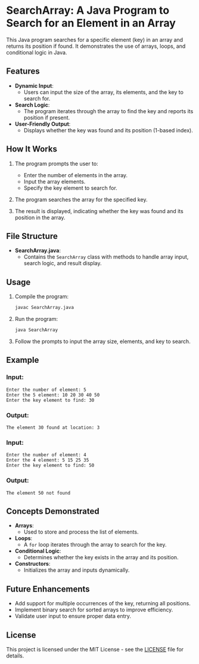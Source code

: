 # SearchArray: A Java Program to Search for an Element in an Array

This Java program searches for a specific element (key) in an array and returns its position if found. It demonstrates the use of arrays, loops, and conditional logic in Java.

## Features

- **Dynamic Input**:
  - Users can input the size of the array, its elements, and the key to search for.
- **Search Logic**:
  - The program iterates through the array to find the key and reports its position if present.
- **User-Friendly Output**:
  - Displays whether the key was found and its position (1-based index).

## How It Works

1. The program prompts the user to:
   - Enter the number of elements in the array.
   - Input the array elements.
   - Specify the key element to search for.

2. The program searches the array for the specified key.
3. The result is displayed, indicating whether the key was found and its position in the array.

## File Structure

- **SearchArray.java**:
  - Contains the `SearchArray` class with methods to handle array input, search logic, and result display.

## Usage

1. Compile the program:

   ```bash
   javac SearchArray.java
   ```

2. Run the program:

   ```bash
   java SearchArray
   ```

3. Follow the prompts to input the array size, elements, and key to search.

## Example

### Input:
```
Enter the number of element: 5
Enter the 5 element: 10 20 30 40 50
Enter the key element to find: 30
```

### Output:
```
The element 30 found at location: 3
```

### Input:
```
Enter the number of element: 4
Enter the 4 element: 5 15 25 35
Enter the key element to find: 50
```

### Output:
```
The element 50 not found
```

## Concepts Demonstrated

- **Arrays**:
  - Used to store and process the list of elements.
- **Loops**:
  - A `for` loop iterates through the array to search for the key.
- **Conditional Logic**:
  - Determines whether the key exists in the array and its position.
- **Constructors**:
  - Initializes the array and inputs dynamically.

## Future Enhancements

- Add support for multiple occurrences of the key, returning all positions.
- Implement binary search for sorted arrays to improve efficiency.
- Validate user input to ensure proper data entry.

## License

This project is licensed under the MIT License - see the [LICENSE](LICENSE) file for details.
